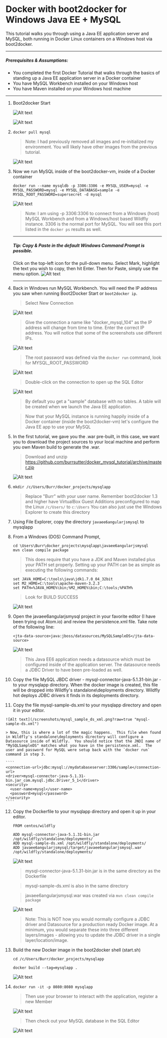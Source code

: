 Docker with boot2docker for Windows Java EE + MySQL
===================================================

This tutorial walks you through using a Java EE application server and MySQL, both running in Docker Linux containers on a Windows host via boot2docker.

* * *
##### Prerequisites & Assumptions:
* You completed the first Docker Tutorial that walks through the basics of standing up a Java EE application server in a Docker container
* You have MySQL Workbench installed on your Windows host
* You have Maven installed on your Windows host machine
* * *


1. Boot2docker Start

    ![Alt text](/screenshots/boot2docker_start_menu.png?raw=true "Start Menu")

    ![Alt text](/screenshots/start_sh_running.png?raw=true "Boot2Docker Command Prompt")

2. `docker pull mysql`

    > Note: I had previously removed all images and re-initialized my environment.  You will likely have other images from the previous tutorial.

    ![Alt text](/screenshots/docker_pull_mysql.png?raw=true "docker pull mysql")


3. Now we run MySQL inside of the boot2docker-vm, inside of a Docker container

    ````
    docker run --name mysqldb -p 3306:3306 -e MYSQL_USER=mysql -e MYSQL_PASSWORD=mysql -e MYSQL_DATABASE=sample -e  MYSQL_ROOT_PASSWORD=supersecret -d mysql
    ````

    ![Alt text](/screenshots/docker_run_mysql.png?raw=true "docker run mysql")

    > Note: I am using -p 3306:3306 to connect from a Windows (host) MySQL Workbench and from a Windows/host based Wildfly instance. 3306 is the normal port for MySQL.  You will see this port listed in the `docker ps` results as well.

    * * *
    ##### Tip: Copy & Paste in the default Windows Command Prompt is possible.  
    Click on the top-left icon for the pull-down menu.  Select Mark, highlight the text you wish to copy, then hit Enter. Then for Paste, simply use the menu option.
    ![Alt text](/screenshots/mark_paste.png?raw=true "DOS/Command Prompt Copy & Paste")

    * * *

4. Back in Windows run MySQL Workbench.  You will need the IP address you saw when running Boot2Docker Start or `boot2docker ip`.

    > Select New Connection

    ![Alt text](/screenshots/mysql_workbench_new_connection.png?raw=true "new connection")

    > Give the connection a name like "docker_mysql_104" as the IP address will change from time to time. Enter the correct IP address.  You will notice that some of the screenshots use different IPs.

    ![Alt text](/screenshots/connect_to_database.png?raw=true "New Connection Dialog")

    > The root password was defined via the `docker run` command, look for MYSQL_ROOT_PASSWORD

    ![Alt text](/screenshots/mysql_root_password.png?raw=true "Root Password Prompt")

    > Double-click on the connection to open up the SQL Editor

    ![Alt text](/screenshots/mysql_sql_editor.png?raw=true "SQL Editor")


    > By default you get a "sample" database with no tables.  A table will be created when we launch the Java EE application.

    > Now that your MySQL instance is running happily inside of a Docker container (inside the boot2docker-vm)
let's configure the Java EE app to use your MySQL

5. In the first tutorial, we gave you the .war pre-built, in this case, we want you to download the project sources to your local machine and perform you own Maven build to generate the .war.

    > Download and unzip <https://github.com/burrsutter/docker_mysql_tutorial/archive/master.zip>

    ![Alt text](/screenshots/download_unzip.png?raw=true "Download and Unzip")


6.  `mkdir /c/Users/Burr/docker_projects/mysqlapp`

    > Replace "Burr" with your user name.  Remember boot2docker 1.3 and higher have VirtualBox Guest Additions preconfigured to map the Linux `/c/Users/` to `c:\Users`
    > You can also just use the Windows Explorer to create this directory

7. Using File Explorer, copy the directory `javaee6angularjsmysql` to mysqlapp

8. From a Windows (DOS) Command Prompt,
    ````
    cd \Users\Burr\docker_projects\mysqlapp\javaee6angularjsmysql
    mvn clean compile package
    ````


    > This does require that you have a JDK and Maven installed plus your PATH set properly.  Setting up your PATH can be as simple as executing the following commands:

    ````
    set JAVA_HOME=C:\tools\java\jdk1.7.0_04_32bit
    set M2_HOME=C:\tools\apache-maven-3.2.3
    set PATH=%JAVA_HOME%\bin;%M2_HOME%\bin;C:\tools;%PATH%
    ````

    > Look for BUILD SUCCESS

    ![Alt text](/screenshots/build_success.png?raw=true "mvn clean compile package")

9. Open the javaee6angularjsmysql project in your favorite editor (I have been trying out Atom.io) and review the persistence.xml file.  Take note of the following line:

    ````
    <jta-data-source>java:jboss/datasources/MySQLSampleDS</jta-data-source>
    ````

    ![Alt text](/screenshots/persistence_xml.png?raw=true "persistence.xml")

    > This Java EE6 application needs a datasource which must be configured inside of the application server.  The datasource needs a JDBC Driver to have been pre-loaded as well.  

10.  Copy the file MySQL JBDC driver - mysql-connector-java-5.1.31-bin.jar - to your mysqlapp directory.  When the docker image is created, this file will be dropped into Wildfly's standalone\deployments directory.  Wildfly hot deploys JDBC drivers it finds in its deployments directory.


11.  Copy the file mysql-sample-ds.xml to your mysqlapp directory and open it in your editor.

    ![Alt text](/screenshots/mysql_sample_ds_xml.png?raw=true "mysql-sample-ds.xml")

    > Now, this is where a lot of the magic happens.  This file when found in Wildfly's standalone\deployments directory will configure a Datasource inside of Wildfly.  You should notice that the JNDI name of "MySQLSampleDS" matches what you have in the persistence.xml.  The user and password for MySQL were setup back with the `docker run` command in step 3.

    ````
    <connection-url>jdbc:mysql://mydatabaseserver:3306/sample</connection-url>
    <driver>mysql-connector-java-5.1.31-bin.jar_com.mysql.jdbc.Driver_5_1</driver>
    <security>
      <user-name>mysql</user-name>
      <password>mysql</password>
    </security>
    ````

12. Copy the Dockerfile to your mysqlapp directory and open it up in your editor.

    ````
    FROM centos/wildfly

    ADD mysql-connector-java-5.1.31-bin.jar /opt/wildfly/standalone/deployments/
    ADD mysql-sample-ds.xml /opt/wildfly/standalone/deployments/
    ADD javaee6angularjsmysql/target/javaee6angularjsmysql.war /opt/wildfly/standalone/deployments/
    ````
    ![Alt text](/screenshots/mysqlapp_with_Dockerfile.png?raw=true "mysqlapp directory with Dockerfile")

    > mysql-connector-java-5.1.31-bin.jar is in the same directory as the Dockerfile

    > mysql-sample-ds.xml is also in the same directory

    > javaee6angularjsmysql.war was created via `mvn clean compile package`

    ![Alt text](/screenshots/target_directory.png?raw=true "target directory")


    > Note: This is NOT how you would normally configure a JDBC driver and Datasource for a production ready Docker image.  At a minimum, you would separate these into three different layers/images - allowing you to update the JDBC driver in a single layer/location/image.


13. Build the new Docker image in the boot2docker shell (start.sh)

    ````
    cd /c/Users/Burr/docker_projects/mysqlapp

    docker build --tag=mysqlapp .
    ````

    ![Alt text](/screenshots/after_docker_build.png?raw=true "docker build results")


14. `docker run -it -p 8080:8080 mysqlapp`

    > Then use your browser to interact with the application, register a new Member

    ![Alt text](/screenshots/browser.png?raw=true "Application in Browser")

    > Then check out your MySQL database in the SQL Editor

    ![Alt text](/screenshots/sql_editor.png?raw=true "SQL Editor")

